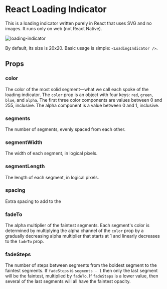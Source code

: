 # React Loading Indicator

This is a loading indicator written purely in React that uses SVG and no images. It runs only on web (not React Native).

![loading-indicator](https://cloud.githubusercontent.com/assets/379606/10749832/e3d88020-7c2b-11e5-9a43-42a92fa27d07.gif)

By default, its size is 20x20. Basic usage is simple: `<LoadingIndicator />`.

## Props

### color

The color of the most solid segment—what we call each spoke of the loading indicator. The `color` prop is an object with four keys: `red`, `green`, `blue`, and `alpha`. The first three color components are values between 0 and 255, inclusive. The alpha component is a value between 0 and 1, inclusive.

### segments

The number of segments, evenly spaced from each other.

### segmentWidth

The width of each segment, in logical pixels.

### segmentLength

The length of each segment, in logical pixels.

### spacing

Extra spacing to add to the 

### fadeTo

The alpha multiplier of the faintest segments. Each segment's color is determined by multiplying the alpha channel of the `color` prop by a gradually decreasing alpha multiplier that starts at 1 and linearly decreases to the `fadeTo` prop.

### fadeSteps

The number of steps between segments from the boldest segment to the faintest segments. If `fadeSteps` is `segments - 1` then only the last segment will be the faintest, multiplied by `fadeTo`. If `fadeSteps` is a lower value, then several of the last segments will all have the faintest opacity.
